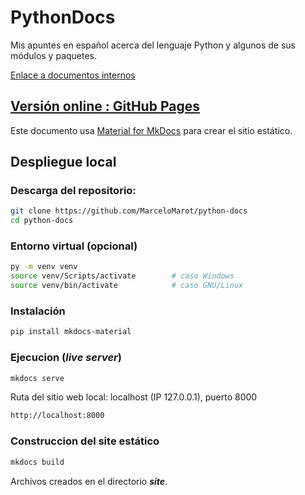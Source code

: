 # PythonDocs

Mis apuntes en español acerca del lenguaje Python y algunos de sus módulos y paquetes.

[Enlace a documentos internos](docs/index.md)


## [Versión online : GitHub Pages](https://marcelomarot.github.io/python-docs)

Este documento usa [Material for MkDocs](https://squidfunk.github.io/mkdocs-material/) para crear el sitio estático. 

## Despliegue local

### Descarga del repositorio:
```bash
git clone https://github.com/MarceloMarot/python-docs
cd python-docs
```


### Entorno virtual (opcional)

```bash
py -m venv venv
source venv/Scripts/activate        # caso Windows
source venv/bin/activate            # caso GNU/Linux    
```

### Instalación

```bash
pip install mkdocs-material
```


### Ejecucion (*live server*)


```bash
mkdocs serve
```

Ruta del sitio web local: localhost (IP 127.0.0.1), puerto 8000

```bash
http://localhost:8000 
```

### Construccion del site estático

```bash
mkdocs build
```
Archivos creados en el directorio ***site***. 
